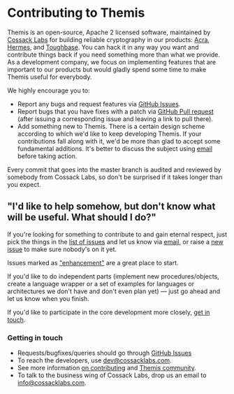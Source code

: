 # Contributing to Themis

Themis is an open-source, Apache 2 licensed software, maintained by [Cossack Labs](https://www.cossacklabs.com) for building reliable cryptography in our products: [Acra](https://www.github.com/cossacklabs/acra), [Hermes](https://www.cossacklabs.com/hermes), and [Toughbase](https://www.cossacklabs.com/toughbase). You can hack it in any way you want and contribute things back if you need something more than what we provide. As a development company, we focus on implementing features that are important to our products but would gladly spend some time to make Themis useful for everybody.

We highly encourage you to: 

  - Report any bugs and request features via [GitHub Issues](https://github.com/cossacklabs/themis/issues).
  - Report bugs that you have fixes with a patch via [GitHub Pull request](https://github.com/cossacklabs/themis/pulls) (after issuing a corresponding issue and leaving a link to pull there).
  - Add something new to Themis. There is a certain design scheme according to which we'd like to keep developing Themis. If your contributions fall along with it, we'd be more than glad to accept some fundamental additions. It's better to discuss the subject using [email](mailto:dev@cossacklabs.com) before taking action.


Every commit that goes into the master branch is audited and reviewed by somebody from Cossack Labs, so don't be surprised if it takes longer than you expect. 

## "I'd like to help somehow, but don't know what will be useful. What should I do?"

If you're looking for something to contribute to and gain eternal respect,
just pick the things in the [list of issues](https://github.com/cossacklabs/themis/issues)
and let us know via [email](mailto:dev@cossacklabs.com),
or raise a [new issue](https://github.com/cossacklabs/themis/issues)
to make sure nobody's on it yet.

Issues marked as ["enhancement"](https://github.com/cossacklabs/themis/issues?utf8=%E2%9C%93&q=is%3Aissue%20is%3Aopen%20label%3Aenhancement%20) are a great place to start.

If you'd like to do independent parts (implement new procedures/objects, create a language wrapper or a set of examples for languages or architectures we don't have and don't even plan yet) — just go ahead and let us know when you finish. 

If you'd like to participate in the core development more closely, [get in touch](mailto:dev@cossacklabs.com). 

### Getting in touch

- Requests/bugfixes/queries should go through [GitHub Issues](https://github.com/cossacklabs/themis/issues)
- To reach the developers, use [dev@cossacklabs.com](mailto:dev@cossacklabs.com).
- See more information [on contributing](https://docs.cossacklabs.com/themis/community/contributing/) and [Themis community](https://docs.cossacklabs.com/themis/community/).
- To talk to the business wing of Cossack Labs, drop us an email to [info@cossacklabs.com](mailto:info@cossacklabs.com).
